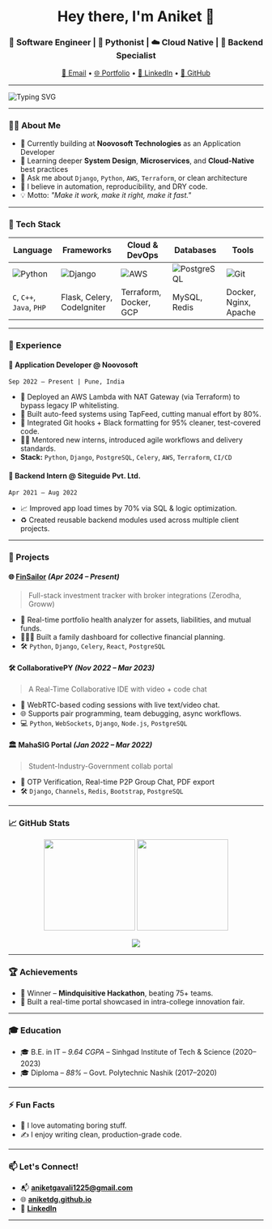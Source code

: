<h1 align="center">Hey there, I'm Aniket 👋</h1>
<h3 align="center">🚀 Software Engineer | 🐍 Pythonist | ☁️ Cloud Native | 💼 Backend Specialist</h3>

<p align="center">
  <a href="mailto:aniketgavali1225@gmail.com">📩 Email</a> •
  <a href="https://aniketdg.github.io">🌐 Portfolio</a> •
  <a href="https://linkedin.com/in/aniket-dg">🔗 LinkedIn</a> •
  <a href="https://github.com/aniket-dg">🐙 GitHub</a>
</p>

---

<img src="https://readme-typing-svg.demolab.com?font=Fira+Code&weight=500&pause=1000&color=36BCF7&center=true&vCenter=true&width=835&lines=Code.+Build.+Automate.+Repeat.;Backend+Engineer+%7C+Django+%7C+AWS+%7C+Terraform;Obsessed+with+clean+code+and+scalable+infra" alt="Typing SVG" />

---

### 👨‍💻 About Me

- 🔭 Currently building at **Noovosoft Technologies** as an Application Developer
- 🌱 Learning deeper **System Design**, **Microservices**, and **Cloud-Native** best practices
- 💬 Ask me about `Django`, `Python`, `AWS`, `Terraform`, or clean architecture
- 🧠 I believe in automation, reproducibility, and DRY code.
- 💡 Motto: *"Make it work, make it right, make it fast."*

---

### 🧠 Tech Stack

| Language | Frameworks | Cloud & DevOps | Databases | Tools |
|----------|------------|----------------|-----------|-------|
| ![Python](https://img.shields.io/badge/-Python-333?style=flat&logo=python) | ![Django](https://img.shields.io/badge/-Django-092E20?style=flat&logo=django) | ![AWS](https://img.shields.io/badge/-AWS-232F3E?style=flat&logo=amazon-aws) | ![PostgreSQL](https://img.shields.io/badge/-PostgreSQL-336791?style=flat&logo=postgresql) | ![Git](https://img.shields.io/badge/-Git-F05032?style=flat&logo=git) |
| `C`, `C++`, `Java`, `PHP` | Flask, Celery, CodeIgniter | Terraform, Docker, GCP | MySQL, Redis | Docker, Nginx, Apache |

---

### 💼 Experience

#### 🔹 **Application Developer @ Noovosoft**  
`Sep 2022 – Present | Pune, India`

- 🚀 Deployed an AWS Lambda with NAT Gateway (via Terraform) to bypass legacy IP whitelisting.
- 🤖 Built auto-feed systems using TapFeed, cutting manual effort by 80%.
- 🧪 Integrated Git hooks + Black formatting for 95% cleaner, test-covered code.
- 👨‍🏫 Mentored new interns, introduced agile workflows and delivery standards.
- **Stack:** `Python`, `Django`, `PostgreSQL`, `Celery`, `AWS`, `Terraform`, `CI/CD`

#### 🔹 **Backend Intern @ Siteguide Pvt. Ltd.**  
`Apr 2021 – Aug 2022`

- 📈 Improved app load times by 70% via SQL & logic optimization.
- ♻️ Created reusable backend modules used across multiple client projects.

---

### 🔨 Projects

#### 🌐 [**FinSailor**](https://github.com/aniket-dg) *(Apr 2024 – Present)*
> Full-stack investment tracker with broker integrations (Zerodha, Groww)

- 🧾 Real-time portfolio health analyzer for assets, liabilities, and mutual funds.
- 👨‍👩‍👧 Built a family dashboard for collective financial planning.
- 🛠️ `Python`, `Django`, `Celery`, `React`, `PostgreSQL`

#### 🛠️ CollaborativePY *(Nov 2022 – Mar 2023)*
> A Real-Time Collaborative IDE with video + code chat

- 👥 WebRTC-based coding sessions with live text/video chat.
- 🌐 Supports pair programming, team debugging, async workflows.
- 💻 `Python`, `WebSockets`, `Django`, `Node.js`, `PostgreSQL`

#### 🏛️ MahaSIG Portal *(Jan 2022 – Mar 2022)*
> Student-Industry-Government collab portal

- 📨 OTP Verification, Real-time P2P Group Chat, PDF export
- 🛠️ `Django`, `Channels`, `Redis`, `Bootstrap`, `PostgreSQL`

---

### 📈 GitHub Stats

<p align="center">
  <img src="https://github-readme-stats.vercel.app/api?username=aniket-dg&show_icons=true&theme=tokyonight" height="180"/>
  <img src="https://streak-stats.demolab.com?user=aniket-dg&theme=tokyonight&hide_border=false" height="180"/>
</p>
<p align="center">
  <img src="https://github-readme-stats.vercel.app/api/top-langs/?username=aniket-dg&layout=compact&theme=tokyonight" />
</p>

---

### 🏆 Achievements

- 🥇 Winner – **Mindquisitive Hackathon**, beating 75+ teams.
- 🧱 Built a real-time portal showcased in intra-college innovation fair.

---

### 🎓 Education

- 🎓 B.E. in IT – *9.64 CGPA* – Sinhgad Institute of Tech & Science (2020–2023)  
- 🎓 Diploma – *88%* – Govt. Polytechnic Nashik (2017–2020)

---

### ⚡ Fun Facts

- 🔄 I love automating boring stuff.
- ✍️ I enjoy writing clean, production-grade code.

---

### 📫 Let's Connect!

- 📬 **[aniketgavali1225@gmail.com](mailto:aniketgavali1225@gmail.com)**
- 🌐 **[aniketdg.github.io](https://aniketdg.github.io)**
- 💼 **[LinkedIn](https://linkedin.com/in/aniket-dg)**

---
